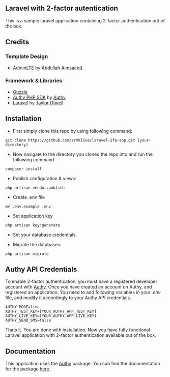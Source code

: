 ## Laravel with 2-factor autentication

This is a sample laravel application containing 2-factor authentication out of the box.

## Credits
### Template Design
* [AdminLTE](https://github.com/almasaeed2010/AdminLTE) by [Abdullah Almsaeed](https://github.com/almasaeed2010).

### Framework & Libraries
* [Guzzle](https://github.com/guzzle/guzzle)
* [Authy PHP SDK](https://github.com/authy/authy-php) by [Authy](https://github.com/authy)
* [Laravel](https://github.com/laravel/laravel) by [Taylor Otwell](https://github.com/taylorotwell)

## Installation
* First simply clone this repo by using following command:
```
git clone https://github.com/srmklive/laravel-2fa-app.git [your-directory]
```

* Now navigate to the directory you cloned the repo into and run the following command
```
composer install
```

* Publish configuration & views:
```
php artisan vendor:publish
```

* Create .env file
```
mv .env.example .env
```

* Set application key
```
php artisan key:generate
```

* Set your database credentials.

* Migrate the databases:
```
php artisan migrate
```

## Authy API Credentials
To enable 2-factor authentication, you must have a registered developer account with [Authy](https://www.authy.com/). Once you have created an account on Authy, and registered an application. You need to add following variables in your *.env* file, and modify it accordingly to your Authy API credentials.
```
AUTHY_MODE=live
AUTHY_TEST_KEY=[YOUR_AUTHY_APP_TEST_KEY]
AUTHY_LIVE_KEY=[YOUR_AUTHY_APP_LIVE_KEY]
AUTHY_SEND_SMS=false
```

Thats it. You are done with installation. Now you have fully functional Laravel application with 2-factor authentication available out of the box. 

## Documentation

This application uses the [Authy](https://github.com/srmklive/laravel-twofactor-authentication) package. You can find the documentation for the package [here](https://github.com/srmklive/laravel-twofactor-authentication/blob/master/README.md).
